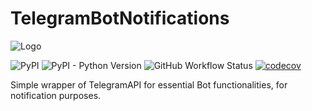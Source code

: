 # TelegramBotNotifications

![Logo](docsrc/source/images/logo.png)

![PyPI](https://img.shields.io/pypi/v/TelegramBotNotifications?color=blue)
![PyPI - Python Version](https://img.shields.io/pypi/pyversions/TelegramBotNotifications)
![GitHub Workflow Status](https://img.shields.io/github/workflow/status/giocaizzi/TelegramBotNotifications/ci)
[![codecov](https://codecov.io/gh/giocaizzi/TelegramBotNotifications/branch/main/graph/badge.svg?token=FKL8VKYSQ4)](https://codecov.io/gh/giocaizzi/TelegramBotNotifications)

Simple wrapper of TelegramAPI for essential Bot functionalities, for notification purposes.
